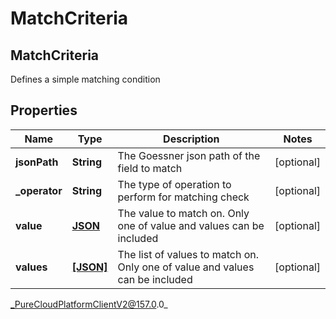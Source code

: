 # MatchCriteria

## MatchCriteria
Defines a simple matching condition

## Properties

|Name | Type | Description | Notes|
|------------ | ------------- | ------------- | -------------|
| **jsonPath** | **String** | The Goessner json path of the field to match | [optional] |
| **_operator** | **String** | The type of operation to perform for matching check | [optional] |
| **value** | [**JSON**](JSON) | The value to match on. Only one of value and values can be included | [optional] |
| **values** | [**[JSON]**](JSON) | The list of values to match on. Only one of value and values can be included | [optional] |



_PureCloudPlatformClientV2@157.0.0_
